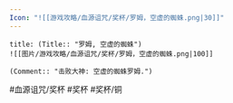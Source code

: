 ```yaml
---
Icon: "![[游戏攻略/血源诅咒/奖杯/罗姆，空虚的蜘蛛.png|30]]"
---
```

```ad-common-bronze-trophy
title: (Title:: "罗姆, 空虚的蜘蛛")
![[图片/游戏攻略/血源诅咒/奖杯/罗姆，空虚的蜘蛛.png|100]]

(Comment:: "击败大神: 空虚的蜘蛛罗姆.")
```

#血源诅咒/奖杯 #奖杯 #奖杯/铜

